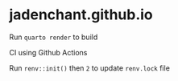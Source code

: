 # jadenchant.github.io

Run `quarto render` to build

CI using Github Actions

Run `renv::init()` then `2` to update `renv.lock` file